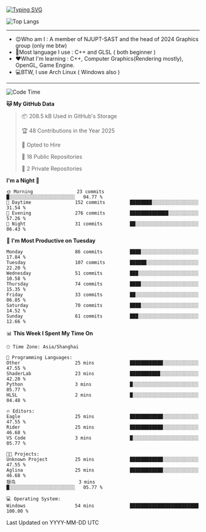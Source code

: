 <a href="https://git.io/typing-svg">
  <img src="https://readme-typing-svg.demolab.com?font=Fira+Code&pause=1000&random=false&width=435&separator=%3D&lines=std%3A%3Aprintln(%22Hello,+world!%22);" alt="Typing SVG" />
</a>

![Top Langs](https://github-readme-stats.vercel.app/api/top-langs/?username=FOTH0626&theme=transparent)

---

- 😉Who am I : A member of NJUPT-SAST and the head of 2024 Graphics group (only me btw)
- 📖Most language I use : C++ and GLSL ( both beginner )
- ❤What I'm learning : C++, Computer Graphics(Rendering mostly), OpenGL, Game Engine.
- 💻BTW, I use Arch Linux ( Windows also )
---
<!--START_SECTION:waka-->
![Code Time](http://img.shields.io/badge/Code%20Time-157%20hrs%2049%20mins-blue)

**🐱 My GitHub Data** 

> 📦 208.5 kB Used in GitHub's Storage 
 > 
> 🏆 48 Contributions in the Year 2025
 > 
> 💼 Opted to Hire
 > 
> 📜 18 Public Repositories 
 > 
> 🔑 2 Private Repositories 
 > 
**I'm a Night 🦉** 

```text
🌞 Morning                23 commits          █░░░░░░░░░░░░░░░░░░░░░░░░   04.77 % 
🌆 Daytime                152 commits         ████████░░░░░░░░░░░░░░░░░   31.54 % 
🌃 Evening                276 commits         ██████████████░░░░░░░░░░░   57.26 % 
🌙 Night                  31 commits          ██░░░░░░░░░░░░░░░░░░░░░░░   06.43 % 
```
📅 **I'm Most Productive on Tuesday** 

```text
Monday                   86 commits          ████░░░░░░░░░░░░░░░░░░░░░   17.84 % 
Tuesday                  107 commits         ██████░░░░░░░░░░░░░░░░░░░   22.20 % 
Wednesday                51 commits          ███░░░░░░░░░░░░░░░░░░░░░░   10.58 % 
Thursday                 74 commits          ████░░░░░░░░░░░░░░░░░░░░░   15.35 % 
Friday                   33 commits          ██░░░░░░░░░░░░░░░░░░░░░░░   06.85 % 
Saturday                 70 commits          ████░░░░░░░░░░░░░░░░░░░░░   14.52 % 
Sunday                   61 commits          ███░░░░░░░░░░░░░░░░░░░░░░   12.66 % 
```


📊 **This Week I Spent My Time On** 

```text
🕑︎ Time Zone: Asia/Shanghai

💬 Programming Languages: 
Other                    25 mins             ████████████░░░░░░░░░░░░░   47.55 % 
ShaderLab                23 mins             ███████████░░░░░░░░░░░░░░   42.20 % 
Python                   3 mins              █░░░░░░░░░░░░░░░░░░░░░░░░   05.77 % 
HLSL                     2 mins              █░░░░░░░░░░░░░░░░░░░░░░░░   04.48 % 

🔥 Editors: 
Eagle                    25 mins             ████████████░░░░░░░░░░░░░   47.55 % 
Rider                    25 mins             ████████████░░░░░░░░░░░░░   46.68 % 
VS Code                  3 mins              █░░░░░░░░░░░░░░░░░░░░░░░░   05.77 % 

🐱‍💻 Projects: 
Unknown Project          25 mins             ████████████░░░░░░░░░░░░░   47.55 % 
Aglina                   25 mins             ████████████░░░░░░░░░░░░░   46.68 % 
银鸟                       3 mins              █░░░░░░░░░░░░░░░░░░░░░░░░   05.77 % 

💻 Operating System: 
Windows                  54 mins             █████████████████████████   100.00 % 
```


 Last Updated on YYYY-MM-DD UTC
<!--END_SECTION:waka-->
